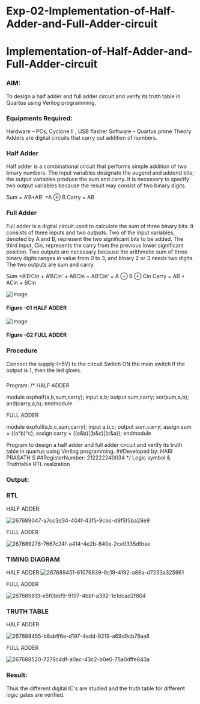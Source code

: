 # Exp-02-Implementation-of-Half-Adder-and-Full-Adder-circuit

# Implementation-of-Half-Adder-and-Full-Adder-circuit
### AIM:
To design a half adder and full adder circuit and verify its truth table in Quartus using Verilog programming.

### Equipments Required:
Hardware – PCs, Cyclone II , USB flasher
Software – Quartus prime
Theory
Adders are digital circuits that carry out addition of numbers.

### Half Adder
Half adder is a combinational circuit that performs simple addition of two binary numbers. The input variables designate the augend and addend bits; the output variables produce the sum and carry. It is necessary to specify two output variables because the result may consist of two binary digits.

Sum = A’B+AB’ =A ⊕ B Carry = AB

### Full Adder
Full adder is a digital circuit used to calculate the sum of three binary bits. It consists of three inputs and two outputs. Two of the input variables, denoted by A and B, represent the two significant bits to be added. The third input, Cin, represents the carry from the previous lower significant position. Two outputs are necessary because the arithmetic sum of three binary digits ranges in value from 0 to 3, and binary 2 or 3 needs two digits. The two outputs are sum and carry.

Sum =A’B’Cin + A’BCin’ + ABCin + AB’Cin’ = A ⊕ B ⊕ Cin Carry = AB + ACin + BCin

 ![image](https://user-images.githubusercontent.com/36288975/163552156-a13e5a56-c638-4110-97d9-8896907c8d25.png)

#### Figure -01 HALF ADDER 


![image](https://user-images.githubusercontent.com/36288975/163552057-b3547877-6d07-45b4-b7e0-bcfebfad9e1d.png)

#### Figure -02 FULL ADDER 

### Procedure

Connect the supply (+5V) to the circuit
Switch ON the main switch
If the output is 1, then the led glows.
### 
Program:
/*
HALF ADDER

module exphalf(a,b,sum,carry);
input a,b;
output sum,carry;
xor(sum,a,b);
and(carry,a,b);
endmodule

FULL ADDER

module expfull(a,b,c,sum,carry);
input a,b,c;
output sum,carry;
assign sum = ((a^b)^c);
assign carry = ((a&b)|(b&c)|(c&a));
endmodule

Program to design a half adder and full adder circuit and verify its truth table in quartus using Verilog programming.
##Developed by: HARI PRASATH S
##RegisterNumber: 212222240034
*/
Logic symbol & Truthtable
RTL realization

### Output:
### RTL
HALF ADDER

![267689047-a7cc3d34-404f-43f5-9cbc-d9f5f5ba28e9](https://github.com/hariprasath5106/Exp-02-Implementation-of-Half-Adder-and-Full-Adder-circuit/assets/111515488/f7544eb0-ad08-429c-901e-3001484f9dc8)

FULL ADDER

![267689278-7667c24f-a414-4e2b-840e-2ce0335dfbae](https://github.com/hariprasath5106/Exp-02-Implementation-of-Half-Adder-and-Full-Adder-circuit/assets/111515488/ae7a6204-141c-4acb-940e-ec8a629ffad4)


### TIMING DIAGRAM
HALF ADDER
![267689451-61076839-9c19-4192-a86a-d7233a325961](https://github.com/hariprasath5106/Exp-02-Implementation-of-Half-Adder-and-Full-Adder-circuit/assets/111515488/69b19c9d-c756-4191-99a2-a74ff51eb977)

FULL ADDER

![267689613-e5f0bbf9-9197-4bbf-a392-1e1dcad2f804](https://github.com/hariprasath5106/Exp-02-Implementation-of-Half-Adder-and-Full-Adder-circuit/assets/111515488/8a830c8d-1b5c-476a-af04-809b624b9dd1)


### TRUTH TABLE 
HALF ADDER

![267688455-b8abff6e-d197-4edd-9219-a69d9cb76aa8](https://github.com/hariprasath5106/Exp-02-Implementation-of-Half-Adder-and-Full-Adder-circuit/assets/111515488/8d1211e9-eb1c-4266-97f1-7d10dbf9107b)

FULL ADDER

![267688520-7278c4df-a0ac-43c2-b0e0-75a0dffe843a](https://github.com/hariprasath5106/Exp-02-Implementation-of-Half-Adder-and-Full-Adder-circuit/assets/111515488/372bc6b4-cafb-4003-abf8-ece9be1c48ee)
 
### Result:
Thus the different digital IC's are studied and the truth table for different logic gates are verified.
